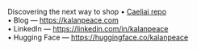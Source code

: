 Discovering the next way to shop
• <a href="./caeliai">Caeliai repo</a>  
• Blog — https://kalanpeace.com  
• LinkedIn — https://linkedin.com/in/kalanpeace  
• Hugging Face — https://huggingface.co/kalanpeace
